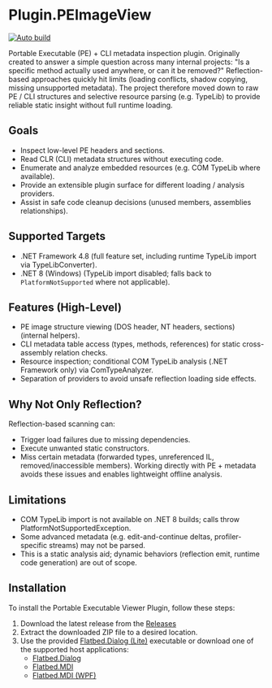 # Plugin.PEImageView
[![Auto build](https://github.com/DKorablin/Plugin.PEImageView/actions/workflows/release.yml/badge.svg)](https://github.com/DKorablin/Plugin.PEImageView/releases/latest)

Portable Executable (PE) + CLI metadata inspection plugin. Originally created to answer a simple question across many internal projects: "Is a specific method actually used anywhere, or can it be removed?" Reflection-based approaches quickly hit limits (loading conflicts, shadow copying, missing unsupported metadata). The project therefore moved down to raw PE / CLI structures and selective resource parsing (e.g. TypeLib) to provide reliable static insight without full runtime loading.

## Goals
- Inspect low-level PE headers and sections.
- Read CLR (CLI) metadata structures without executing code.
- Enumerate and analyze embedded resources (e.g. COM TypeLib where available).
- Provide an extensible plugin surface for different loading / analysis providers.
- Assist in safe code cleanup decisions (unused members, assemblies relationships).

## Supported Targets
- .NET Framework 4.8 (full feature set, including runtime TypeLib import via TypeLibConverter).
- .NET 8 (Windows) (TypeLib import disabled; falls back to `PlatformNotSupported` where not applicable).

## Features (High-Level)
- PE image structure viewing (DOS header, NT headers, sections) (internal helpers).
- CLI metadata table access (types, methods, references) for static cross-assembly relation checks.
- Resource inspection; conditional COM TypeLib analysis (.NET Framework only) via ComTypeAnalyzer.
- Separation of providers to avoid unsafe reflection loading side effects.

## Why Not Only Reflection?
Reflection-based scanning can: 
- Trigger load failures due to missing dependencies.
- Execute unwanted static constructors.
- Miss certain metadata (forwarded types, unreferenced IL, removed/inaccessible members).
Working directly with PE + metadata avoids these issues and enables lightweight offline analysis.

## Limitations
- COM TypeLib import is not available on .NET 8 builds; calls throw PlatformNotSupportedException.
- Some advanced metadata (e.g. edit-and-continue deltas, profiler-specific streams) may not be parsed.
- This is a static analysis aid; dynamic behaviors (reflection emit, runtime code generation) are out of scope.

## Installation
To install the Portable Executable Viewer Plugin, follow these steps:
1. Download the latest release from the [Releases](https://github.com/DKorablin/Plugin.PEImageView/releases)
2. Extract the downloaded ZIP file to a desired location.
3. Use the provided [Flatbed.Dialog (Lite)](https://dkorablin.github.io/Flatbed-Dialog-Lite) executable or download one of the supported host applications:
	- [Flatbed.Dialog](https://dkorablin.github.io/Flatbed-Dialog)
	- [Flatbed.MDI](https://dkorablin.github.io/Flatbed-MDI)
	- [Flatbed.MDI (WPF)](https://dkorablin.github.io/Flatbed-MDI-Avalon)
